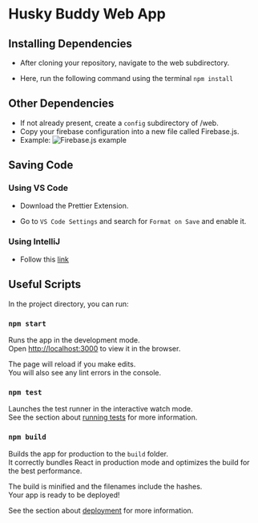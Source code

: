 # Husky Buddy Web App

## Installing Dependencies

- After cloning your repository, navigate to the web subdirectory.

- Here, run the following command using the terminal `npm install`

## Other Dependencies

- If not already present, create a `config` subdirectory of /web.
- Copy your firebase configuration into a new file called Firebase.js.
- Example: ![Firebase.js example](https://i.imgur.com/ol24SJt.png)


## Saving Code

### Using VS Code

- Download the Prettier Extension.

- Go to `VS Code Settings` and search for `Format on Save` and enable it.

### Using IntelliJ

- Follow this
  [link](https://www.jetbrains.com/help/idea/prettier.html#ws_prettier_reformat_code)

## Useful Scripts

In the project directory, you can run:

### `npm start`

Runs the app in the development mode.\
Open [http://localhost:3000](http://localhost:3000) to view it in the browser.

The page will reload if you make edits.\
You will also see any lint errors in the console.

### `npm test`

Launches the test runner in the interactive watch mode.\
See the section about [running tests](https://facebook.github.io/create-react-app/docs/running-tests)
for more information.

### `npm build`

Builds the app for production to the `build` folder.\
It correctly bundles React in production mode and optimizes the build for the best
performance.

The build is minified and the filenames include the hashes.\
Your app is ready to be deployed!

See the section about
[deployment](https://facebook.github.io/create-react-app/docs/deployment) for
more information.
